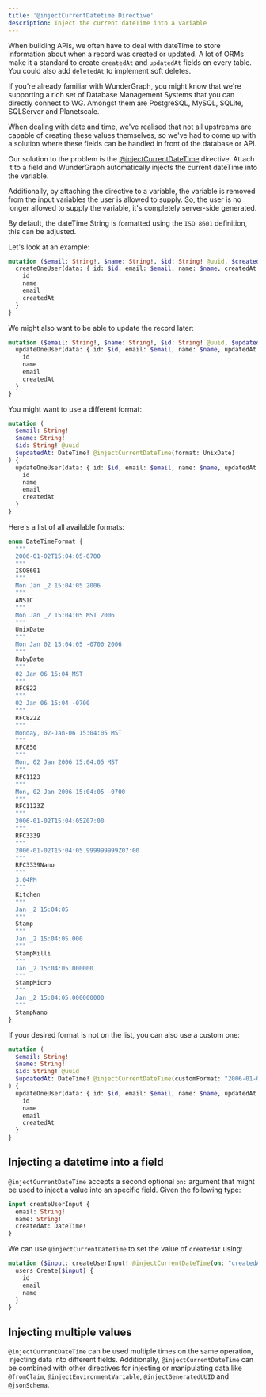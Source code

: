 ```yaml
---
title: '@injectCurrentDatetime Directive'
description: Inject the current dateTime into a variable
---
```


When building APIs,
we often have to deal with dateTime to store information about when a record was created or updated.
A lot of ORMs make it a standard to create `createdAt` and `updatedAt` fields on every table.
You could also add `deletedAt` to implement soft deletes.

If you're already familiar with WunderGraph,
you might know that we're supporting a rich set of Database Management Systems that you can directly connect to WG.
Amongst them are PostgreSQL, MySQL, SQLite, SQLServer and Planetscale.

When dealing with date and time,
we've realised that not all upstreams are capable of creating these values themselves,
so we've had to come up with a solution where these fields can be handled in front of the database or API.

Our solution to the problem is the [@injectCurrentDateTime](/docs/directives-reference/inject-current-datetime-directive) directive.
Attach it to a field and WunderGraph automatically injects the current dateTime into the variable.

Additionally, by attaching the directive to a variable,
the variable is removed from the input variables the user is allowed to supply.
So, the user is no longer allowed to supply the variable,
it's completely server-side generated.

By default, the dateTime String is formatted using the `ISO 8601` definition,
this can be adjusted.

Let's look at an example:

```graphql
mutation ($email: String!, $name: String!, $id: String! @uuid, $createdAt: DateTime! @injectCurrentDateTime) {
  createOneUser(data: { id: $id, email: $email, name: $name, createdAt: $createdAt }) {
    id
    name
    email
    createdAt
  }
}
```

We might also want to be able to update the record later:

```graphql
mutation ($email: String!, $name: String!, $id: String! @uuid, $updatedAt: DateTime! @injectCurrentDateTime) {
  updateOneUser(data: { id: $id, email: $email, name: $name, updatedAt: $createdAt }) {
    id
    name
    email
    createdAt
  }
}
```

You might want to use a different format:

```graphql
mutation (
  $email: String!
  $name: String!
  $id: String! @uuid
  $updatedAt: DateTime! @injectCurrentDateTime(format: UnixDate)
) {
  updateOneUser(data: { id: $id, email: $email, name: $name, updatedAt: $createdAt }) {
    id
    name
    email
    createdAt
  }
}
```

Here's a list of all available formats:

```graphql
enum DateTimeFormat {
  """
  2006-01-02T15:04:05-0700
  """
  ISO8601
  """
  Mon Jan _2 15:04:05 2006
  """
  ANSIC
  """
  Mon Jan _2 15:04:05 MST 2006
  """
  UnixDate
  """
  Mon Jan 02 15:04:05 -0700 2006
  """
  RubyDate
  """
  02 Jan 06 15:04 MST
  """
  RFC822
  """
  02 Jan 06 15:04 -0700
  """
  RFC822Z
  """
  Monday, 02-Jan-06 15:04:05 MST
  """
  RFC850
  """
  Mon, 02 Jan 2006 15:04:05 MST
  """
  RFC1123
  """
  Mon, 02 Jan 2006 15:04:05 -0700
  """
  RFC1123Z
  """
  2006-01-02T15:04:05Z07:00
  """
  RFC3339
  """
  2006-01-02T15:04:05.999999999Z07:00
  """
  RFC3339Nano
  """
  3:04PM
  """
  Kitchen
  """
  Jan _2 15:04:05
  """
  Stamp
  """
  Jan _2 15:04:05.000
  """
  StampMilli
  """
  Jan _2 15:04:05.000000
  """
  StampMicro
  """
  Jan _2 15:04:05.000000000
  """
  StampNano
}
```

If your desired format is not on the list,
you can also use a custom one:

```graphql
mutation (
  $email: String!
  $name: String!
  $id: String! @uuid
  $updatedAt: DateTime! @injectCurrentDateTime(customFormat: "2006-01-02")
) {
  updateOneUser(data: { id: $id, email: $email, name: $name, updatedAt: $createdAt }) {
    id
    name
    email
    createdAt
  }
}
```

## Injecting a datetime into a field

`@injectCurrentDateTime` accepts a second optional `on:` argument that might be used to inject a value into an
specific field. Given the following type:

```graphql
input createUserInput {
  email: String!
  name: String!
  createdAt: DateTime!
}
```

We can use `@injectCurrentDateTime` to set the value of `createdAt` using:

```graphql
mutation ($input: createUserInput! @injectCurrentDateTime(on: "createdAt")) {
  users_Create($input) {
    id
    email
    name
  }
}
```

## Injecting multiple values

`@injectCurrentDateTime` can be used multiple times on the same operation, injecting data into different fields.
Additionally, `@injectCurrentDateTime` can be combined with other directives for injecting or manipulating data
like `@fromClaim`, `@injectEnvironmentVariable`, `@injectGeneratedUUID` and `@jsonSchema`.
